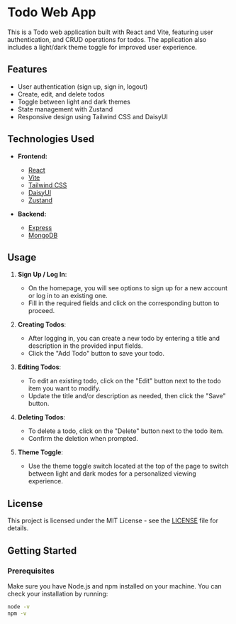 # Todo Web App

This is a Todo web application built with React and Vite, featuring user authentication, and CRUD operations for todos. The application also includes a light/dark theme toggle for improved user experience.

## Features

- User authentication (sign up, sign in, logout)
- Create, edit, and delete todos
- Toggle between light and dark themes
- State management with Zustand
- Responsive design using Tailwind CSS and DaisyUI

## Technologies Used

- **Frontend:**
  - [React](https://reactjs.org/)
  - [Vite](https://vitejs.dev/)
  - [Tailwind CSS](https://tailwindcss.com/)
  - [DaisyUI](https://daisyui.com/)
  - [Zustand](https://github.com/pmndrs/zustand)

- **Backend:**
  - [Express](https://expressjs.com/)
  - [MongoDB](https://www.mongodb.com/)

## Usage

1. **Sign Up / Log In**:
   - On the homepage, you will see options to sign up for a new account or log in to an existing one.
   - Fill in the required fields and click on the corresponding button to proceed.

2. **Creating Todos**:
   - After logging in, you can create a new todo by entering a title and description in the provided input fields.
   - Click the "Add Todo" button to save your todo.

3. **Editing Todos**:
   - To edit an existing todo, click on the "Edit" button next to the todo item you want to modify.
   - Update the title and/or description as needed, then click the "Save" button.

4. **Deleting Todos**:
   - To delete a todo, click on the "Delete" button next to the todo item.
   - Confirm the deletion when prompted.

5. **Theme Toggle**:
   - Use the theme toggle switch located at the top of the page to switch between light and dark modes for a personalized viewing experience.

## License

This project is licensed under the MIT License - see the [LICENSE](LICENSE) file for details.
## Getting Started

### Prerequisites

Make sure you have Node.js and npm installed on your machine. You can check your installation by running:

```bash
node -v
npm -v

